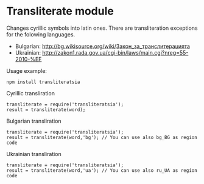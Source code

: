 # Transliterate module
Changes cyrillic symbols into latin ones.
There are transliteration exceptions for the folowing languages.

- Bulgarian: http://bg.wikisource.org/wiki/Закон_за_транслитерацията
- Ukrainian: http://zakon1.rada.gov.ua/cgi-bin/laws/main.cgi?nreg=55-2010-%EF

Usage example:
```
npm install transliteratsia
```

Cyrillic transliration
```
transliterate = require('transliteratsia');
result = transliterate(word);
```

Bulgarian transliration
```
transliterate = require('transliteratsia');
result = transliterate(word,'bg'); // You can use also bg_BG as region code
```

Ukrainian transliration
```
transliterate = require('transliteratsia');
result = transliterate(word,'ua'); // You can use also ru_UA as region code
```
